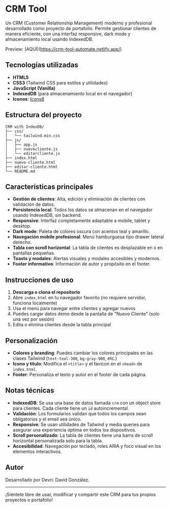 # CRM Tool

Un CRM (Customer Relationship Management) moderno y profesional desarrollado como proyecto de portafolio. Permite gestionar clientes de manera eficiente, con una interfaz responsive, dark mode y almacenamiento local usando IndexedDB.

Preview: (AQUÍ)(https://crm-tool-automate.netlify.app/)

## Tecnologías utilizadas

- **HTML5**
- **CSS3** (Tailwind CSS para estilos y utilidades)
- **JavaScript (Vanilla)**
- **IndexedDB** (para almacenamiento local en el navegador)
- **Iconos**: [Icons8](https://icons8.com/)

## Estructura del proyecto

```
CRM with IndexDB/
├── css/
│   └── tailwind.min.css
├── js/
│   ├── app.js
│   ├── nuevocliente.js
│   └── editarcliente.js
├── index.html
├── nuevo-cliente.html
├── editar-cliente.html
└── README.md
```

## Características principales

- **Gestión de clientes**: Alta, edición y eliminación de clientes con validación de datos.
- **Persistencia local**: Todos los datos se almacenan en el navegador usando IndexedDB, sin backend.
- **Responsive**: Interfaz completamente adaptable a mobile, tablet y desktop.
- **Dark mode**: Paleta de colores oscura con acentos teal y amarillo.
- **Navegación mobile profesional**: Menú hamburguesa tipo drawer lateral derecho.
- **Tabla con scroll horizontal**: La tabla de clientes es desplazable en x en pantallas pequeñas.
- **Toasts y modales**: Alertas visuales y modales accesibles y modernos.
- **Footer informativo**: Información de autor y propósito en el footer.

## Instrucciones de uso

1. **Descarga o clona el repositorio**
2. Abre `index.html` en tu navegador favorito (no requiere servidor, funciona localmente)
3. Usa el menú para navegar entre clientes y agregar nuevos
4. Puedes cargar datos demo desde la pantalla de "Nuevo Cliente" (solo una vez por sesión)
5. Edita o elimina clientes desde la tabla principal

## Personalización

- **Colores y branding**: Puedes cambiar los colores principales en las clases Tailwind (`text-teal-300`, `bg-gray-900`, etc.)
- **Icono y título**: Modifica el `<title>` y el favicon en el `<head>` de `index.html`.
- **Footer**: Personaliza el texto y autor en el footer de cada página.

## Notas técnicas

- **IndexedDB**: Se usa una base de datos llamada `crm` con un object store para clientes. Cada cliente tiene un `id` autoincremental.
- **Validación**: Los formularios validan que todos los campos sean obligatorios y el email sea único.
- **Responsive**: Se usan utilidades de Tailwind y media queries para asegurar una experiencia óptima en todos los dispositivos.
- **Scroll personalizado**: La tabla de clientes tiene una barra de scroll horizontal personalizada solo para la tabla.
- **Accesibilidad**: Navegación por teclado, roles ARIA y foco visual en los elementos interactivos.

## Autor

Desarrollado por Devri: David González.

---

¡Siéntete libre de usar, modificar y compartir este CRM para tus propios proyectos o portafolio! 